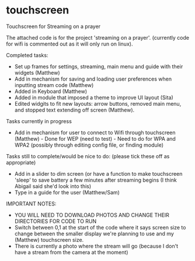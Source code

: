 # touchscreen
Touchscreen for Streaming on a prayer

The attached code is for the project 'streaming on a prayer'. (currently code for wifi is commented out as it will only run on linux). 

Completed tasks:
 - Set up frames for settings, streaming, main menu and guide with their widgets (Matthew)
 - Add in mechanism for saving and loading user preferences when inputting stream code (Matthew)
 - Added in Keyboard (Matthew)
 - Added in module that imposed a theme to improve UI layout (Sita) 
 - Edited widgits to fit new layouts: arrow buttons, removed main menu, and stopped text extending off screen (Matthew). 
 
 Tasks currently in progress
 - Add in mechanism for user to connect to Wifi through touchscreen (Matthew)
       - Done for WEP (need to test)
       - Need to do for WPA and WPA2 (possibly through editing config file, or finding module)

Tasks still to complete/would be nice to do: (please tick these off as appropriate)
 - Add in a slider to dim screen (or have a function to make touchscreen 'sleep' to save battery a few minutes after streaming begins (I think Abigail said she'd look into this)
 - Type in a guide for the user (Matthew/Sam)

IMPORTANT NOTES:
- YOU WILL NEED TO DOWNLOAD PHOTOS AND CHANGE THEIR DIRECTORIES FOR CODE TO RUN
- Switch between 0,1 at the start of the code where it says screen size to change between the smaller display we're planning to use and my (Matthew) touchscreen size. 
- There is currently a photo  where the stream will go (because I don't have a stream from the camera at the moment)
